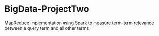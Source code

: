 # BigData-ProjectTwo
MapReduce implementation using Spark to measure term-term relevance between a query term and all other terms
